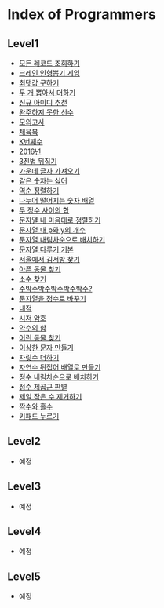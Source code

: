 # Index of Programmers
## Level1
- [모든 레코드 조회하기](level1/PG59034.sql)
- [크레인 인형뽑기 게임](level1/PG64061.java)
- [최댓값 구하기](level1/PG59415.sql)
- [두 개 뽑아서 더하기](level1/PG68644.java)
- [신규 아이디 추천](level1/PG72410.java)
- [완주하지 못한 선수](level1/PG42576.java)
- [모의고사](level1/PG42840.java)
- [체육복](level1/PG42862.java)
- [K번째수](level1/PG42748.java)
- [2016년](level1/PG12901.java)
- [3진법 뒤집기](level1/PG68935.java)
- [가운데 글자 가져오기](level1/PG12903.java)
- [같은 숫자는 싫어](level1/PG12906.java)
- [역순 정렬하기](level1/PG59035.sql)
- [나누어 떨어지는 숫자 배열](level1/PG12910.java)
- [두 정수 사이의 합](level1/PG12912.java)
- [문자열 내 마음대로 정렬하기](level1/PG12915.java)
- [문자열 내 p와 y의 개수](level1/PG12916.java)
- [문자열 내림차순으로 배치하기](level1/PG12917.java)
- [문자열 다루기 기본](level1/PG12918.java)
- [서울에서 김서방 찾기](level1/PG12919.java)
- [아픈 동물 찾기](level1/PG59036.sql)
- [소수 찾기](level1/PG12921.java)
- [수박수박수박수박수박수?](level1/PG12922.java)
- [문자열을 정수로 바꾸기](level1/PG12925.java)
- [내적](level1/PG70128.java)
- [시저 암호](level1/PG12926.java)
- [약수의 합](level1/PG12928.java)
- [어린 동물 찾기](level1/PG59037.sql)
- [이상한 문자 만들기](level1/PG12930.java)
- [자릿수 더하기](level1/PG12931.java)
- [자연수 뒤집어 배열로 만들기](level1/PG12932.java)
- [정수 내림차순으로 배치하기](level1/PG12933.java)
- [정수 제곱근 판별](level1/PG12934.java)
- [제일 작은 수 제거하기](level1/PG12935.java)
- [짝수와 홀수](level1/PG12937.java)
- [키패드 누르기](level1/PG67256.java)
## Level2
- 예정

## Level3
- 예정

## Level4
- 예정

## Level5
- 예정